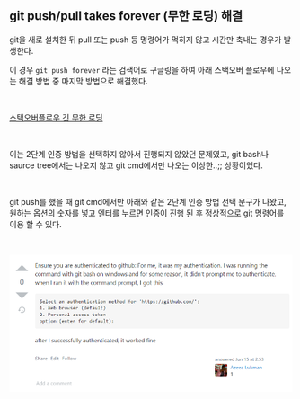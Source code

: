 ## git push/pull takes forever (무한 로딩) 해결

git을 새로 설치한 뒤 pull 또는 push 등 명령어가 먹히지 않고 시간만 축내는 경우가 발생한다.

이 경우 `git push forever` 라는 검색어로 구글링을 하여 아래 스택오버 플로우에 나오는 해결 방법 중 마지막 방법으로 해결했다.

<br />

[스택오버플로우 깃 무한 로딩](https://stackoverflow.com/questions/15175715/git-push-takes-forever/67979404#67979404?newreg=721956b7f16c4a0997ad5d1d64342b71)

<br />

이는 2단계 인증 방법을 선택하지 않아서 진행되지 않았던 문제였고, git bash나 saurce tree에서는 나오지 않고 git cmd에서만 나오는 이상한..;; 상황이었다.

<br />

git push를 했을 때 git cmd에서만 아래와 같은 2단계 인증 방법 선택 문구가 나왔고, 원하는 옵션의 숫자를 넣고 엔터를 누르면 인증이 진행 된 후 정상적으로 git 명령어를 이용 할 수 있다.

<br />

![img](https://github.com/ktae23/TIL/blob/master/Problem_Solve/imgs/20210704194712.png)

